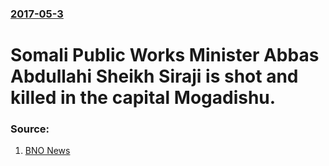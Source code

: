### [2017-05-3](/news/2017/05/3/index.md)

# Somali Public Works Minister Abbas Abdullahi Sheikh Siraji is shot and killed in the capital Mogadishu. 




### Source:

1. [BNO News](http://bnonews.com/news/index.php/news/id5870)
